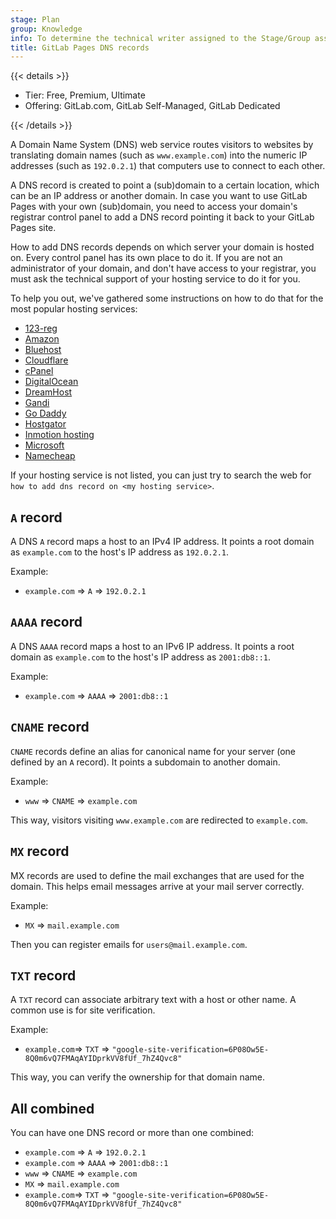 ```yaml
---
stage: Plan
group: Knowledge
info: To determine the technical writer assigned to the Stage/Group associated with this page, see https://handbook.gitlab.com/handbook/product/ux/technical-writing/#assignments
title: GitLab Pages DNS records
---
```


{{< details >}}

- Tier: Free, Premium, Ultimate
- Offering: GitLab.com, GitLab Self-Managed, GitLab Dedicated

{{< /details >}}

A Domain Name System (DNS) web service routes visitors to websites
by translating domain names (such as `www.example.com`) into the
numeric IP addresses (such as `192.0.2.1`) that computers use to
connect to each other.

A DNS record is created to point a (sub)domain to a certain location,
which can be an IP address or another domain. In case you want to use
GitLab Pages with your own (sub)domain, you need to access your domain's
registrar control panel to add a DNS record pointing it back to your
GitLab Pages site.

How to add DNS records depends on which server your domain
is hosted on. Every control panel has its own place to do it. If you are
not an administrator of your domain, and don't have access to your registrar,
you must ask the technical support of your hosting service
to do it for you.

To help you out, we've gathered some instructions on how to do that
for the most popular hosting services:

<!-- vale gitlab_base.Spelling = NO -->

- [123-reg](https://www.123-reg.co.uk/support/domains/domain-name-server-dns-management-guide/)
- [Amazon](https://docs.aws.amazon.com/AmazonS3/latest/userguide/website-hosting-custom-domain-walkthrough.html)
- [Bluehost](https://www.bluehost.com/help/article/dns-management-add-edit-or-delete-dns-entries)
- [Cloudflare](https://developers.cloudflare.com/fundamentals/setup/)
- [cPanel](https://docs.cpanel.net/cpanel/domains/zone-editor/)
- [DigitalOcean](https://docs.digitalocean.com/products/networking/dns/how-to/manage-records/)
- [DreamHost](https://help.dreamhost.com/hc/en-us/articles/360035516812)
- [Gandi](https://docs.gandi.net/en/domain_names/faq/dns_records.html)
- [Go Daddy](https://www.godaddy.com/help/add-an-a-record-19238)
- [Hostgator](https://www.hostgator.com/help/article/changing-dns-records)
- [Inmotion hosting](https://www.inmotionhosting.com/support/edu/cpanel/how-do-i-make-custom-dns-records/)
- [Microsoft](https://learn.microsoft.com/en-us/windows-server/networking/dns/manage-resource-records?tabs=powershell)
- [Namecheap](https://www.namecheap.com/support/knowledgebase/subcategory/2237/host-records-setup/)

<!-- vale gitlab_base.Spelling = YES -->

If your hosting service is not listed, you can just try to
search the web for `how to add dns record on <my hosting service>`.

## `A` record

A DNS `A` record maps a host to an IPv4 IP address.
It points a root domain as `example.com` to the host's IP address as
`192.0.2.1`.

Example:

- `example.com` => `A` => `192.0.2.1`

## `AAAA` record

A DNS `AAAA` record maps a host to an IPv6 IP address.
It points a root domain as `example.com` to the host's IP address as
`2001:db8::1`.

Example:

- `example.com` => `AAAA` => `2001:db8::1`

## `CNAME` record

`CNAME` records define an alias for canonical name for your server (one defined
by an `A` record). It points a subdomain to another domain.

Example:

- `www` => `CNAME` => `example.com`

This way, visitors visiting `www.example.com` are redirected to
`example.com`.

## `MX` record

MX records are used to define the mail exchanges that are used for the domain.
This helps email messages arrive at your mail server correctly.

Example:

- `MX` => `mail.example.com`

Then you can register emails for `users@mail.example.com`.

## `TXT` record

A `TXT` record can associate arbitrary text with a host or other name. A common
use is for site verification.

Example:

- `example.com`=> `TXT` => `"google-site-verification=6P08Ow5E-8Q0m6vQ7FMAqAYIDprkVV8fUf_7hZ4Qvc8"`

This way, you can verify the ownership for that domain name.

## All combined

You can have one DNS record or more than one combined:

- `example.com` => `A` => `192.0.2.1`
- `example.com` => `AAAA` => `2001:db8::1`
- `www` => `CNAME` => `example.com`
- `MX` => `mail.example.com`
- `example.com`=> `TXT` => `"google-site-verification=6P08Ow5E-8Q0m6vQ7FMAqAYIDprkVV8fUf_7hZ4Qvc8"`
